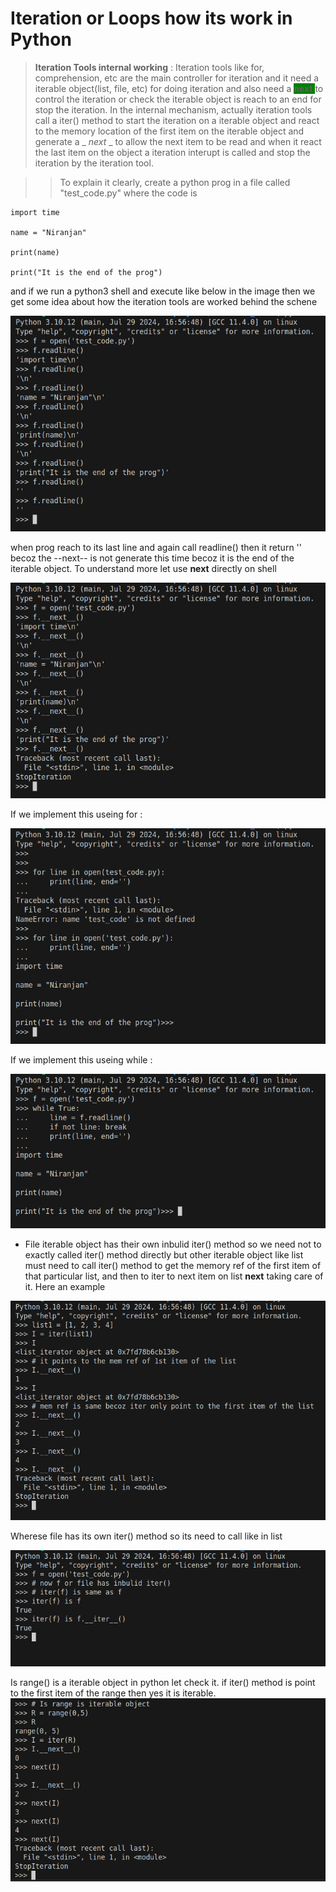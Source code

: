 # Iteration or Loops how its work in Python

> **Iteration Tools internal working** : Iteration tools like for, comprehension, etc are the main controller for iteration and it need a iterable object(list, file, etc) for doing iteration and also need a <span style="background-color:green">__next__ </span> to control the iteration or check the iterable object is reach to an end for stop the iteration. In the internal mechanism, actually iteration tools call a iter() method to start the iteration on a iterable object and react to the memory location of the first item on the iterable object and generate a _ _next_ _ to allow the next item to be read and when it react the last item on the object a iteration interupt is called and stop the iteration by the iteration tool.

>> To explain it clearly, create a python prog in a file called "test_code.py" where the code is
```
import time

name = "Niranjan"

print(name)

print("It is the end of the prog")
```

and if we run a python3 shell and execute like below in the image then we get some idea about how the iteration tools are worked behind the schene

![IterTolls](../Screenshots/itertolls.png)

when prog reach to its last line and again call readline() then it return '' becoz the --next-- is not generate this time becoz it is the end of the iterable object. To understand more let use __next__ directly on shell

![IterWithNext](../Screenshots/iterwithnext.png)

If we implement this useing for :

![IterWithFor](../Screenshots/iterWithfor.png)

If we implement this useing while :

![IterWithWhile](../Screenshots/iterWithWhile.png)

- File iterable object has their own inbulid iter() method so we need not to exactly called iter() method directly but other iterable object like list must need to call iter() method to get the memory ref of the first item of that particular list, and then to iter to next item on list __next__ taking care of it. Here an example

![IterList](../Screenshots/iterList.png)

Wherese file has its own iter() method so its need to call like in list

![IterInFile](../Screenshots/iterInFile.png)

Is range() is a iterable object in python let check it. if iter() method is point to the first item of the range then yes it is iterable.
![CheckIterForRange](../Screenshots/check4Iter.png)




